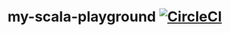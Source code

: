 # my-scala-playground [![CircleCI](https://circleci.com/gh/rysh/my-scala-playground.svg?style=svg)](https://circleci.com/gh/rysh/my-scala-playground)